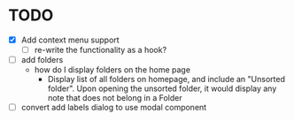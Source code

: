 # TODO

- [x] Add context menu support
  - [ ] re-write the functionality as a hook?
- [ ] add folders
  - how do I display folders on the home page
    - Display list of all folders on homepage, and include an "Unsorted folder". Upon opening the unsorted folder, it would display any note that does not belong in a Folder
- [ ] convert add labels dialog to use modal component
